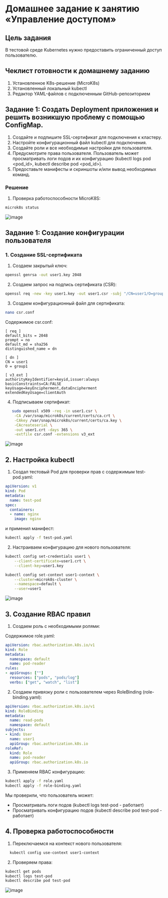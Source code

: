 # Домашнее задание к занятию «Управление доступом»

## Цель задания

В тестовой среде Kubernetes нужно предоставить ограниченный доступ пользователю.

## Чеклист готовности к домашнему заданию

1. Установленное K8s-решение (MicroK8s)
2. Установленный локальный kubectl
3. Редактор YAML-файлов с подключенным GitHub-репозиторием

## Задание 1: Создать Deployment приложения и решить возникшую проблему с помощью ConfigMap.  

1) Создайте и подпишите SSL-сертификат для подключения к кластеру.
2) Настройте конфигурационный файл kubectl для подключения.
3) Создайте роли и все необходимые настройки для пользователя.
4) Предусмотрите права пользователя. Пользователь может просматривать логи подов и их конфигурацию (kubectl logs pod <pod_id>, kubectl describe pod <pod_id>).
5) Предоставьте манифесты и скриншоты и/или вывод необходимых команд.

### Решение

1. Проверка работоспособности MicroK8S:
```bash
microk8s status
```
![image](https://github.com/Byzgaev-I/9-AccessControlK8s/blob/main/1-1%20MicroK8S%20работает.png)

## Задание 1: Создание конфигурации пользователя
### 1. Создание SSL-сертификата

1) Создаем закрытый ключ:

```bash
openssl genrsa -out user1.key 2048
```

2) Создаем запрос на подпись сертификата (CSR):

```bash
openssl req -new -key user1.key -out user1.csr -subj "/CN=user1/O=group1"
```

3) Создаем конфигурационный файл для сертификата:
   
```bash
nano csr.conf
```
Содержимое csr.conf:

```text
[ req ]
default_bits = 2048
prompt = no
default_md = sha256
distinguished_name = dn

[ dn ]
CN = user1
O = group1

[ v3_ext ]
authorityKeyIdentifier=keyid,issuer:always
basicConstraints=CA:FALSE
keyUsage=keyEncipherment,dataEncipherment
extendedKeyUsage=clientAuth
```

4) Подписываем сертификат:

```bash
   sudo openssl x509 -req -in user1.csr \
    -CA /var/snap/microk8s/current/certs/ca.crt \
    -CAkey /var/snap/microk8s/current/certs/ca.key \
    -CAcreateserial \
    -out user1.crt -days 365 \
    -extfile csr.conf -extensions v3_ext
```

![image](https://github.com/Byzgaev-I/9-AccessControlK8s/blob/main/1-2%20подписываем%20сертификат.png)


## 2. Настройка kubectl

1) Создал тестовый Pod для проверки прав с содержимым test-pod.yaml:

```yaml
apiVersion: v1
kind: Pod
metadata:
  name: test-pod
spec:
  containers:
  - name: nginx
    image: nginx
```
и применил манифест:

```bash
kubectl apply -f test-pod.yaml
```

2) Настраиваем конфигурацию для нового пользователя:

```bash
kubectl config set-credentials user1 \
    --client-certificate=user1.crt \
    --client-key=user1.key

kubectl config set-context user1-context \
    --cluster=microk8s-cluster \
    --namespace=default \
    --user=user1
```

![image](https://github.com/Byzgaev-I/9-AccessControlK8s/blob/main/1-3%20настройка%20kubctl.png)


## 3. Создание RBAC правил

1) Создаем роль с необходимыми ролями: 

Содержимое role.yaml:

```yaml
apiVersion: rbac.authorization.k8s.io/v1
kind: Role
metadata:
  namespace: default
  name: pod-reader
rules:
- apiGroups: [""]
  resources: ["pods", "pods/log"]
  verbs: ["get", "watch", "list"]
```

2) Создаем привязку роли с пользователем через RoleBinding (role-binding.yaml):

```yaml
apiVersion: rbac.authorization.k8s.io/v1
kind: RoleBinding
metadata:
  name: read-pods
  namespace: default
subjects:
- kind: User
  name: user1
  apiGroup: rbac.authorization.k8s.io
roleRef:
  kind: Role
  name: pod-reader
  apiGroup: rbac.authorization.k8s.io
```

3) Применяем RBAC конфигурацию:

```bash
kubectl apply -f role.yaml
kubectl apply -f role-binding.yaml
```

Мы проверили, что пользователь может:

- Просматривать логи подов (kubectl logs test-pod - работает)
- Просматривать конфигурацию подов (kubectl describe pod test-pod - работает)


## 4. Проверка работоспособности

1) Переключаемся на контекст нового пользователя:

```bash
  kubectl config use-context user1-context
```

2) Проверяем права:

```bash
kubectl get pods
kubectl logs test-pod
kubectl describe pod test-pod
```

![image](https://github.com/Byzgaev-I/9-AccessControlK8s/blob/main/1-4.png)





















